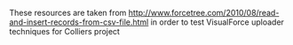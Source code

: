 These resources are taken from http://www.forcetree.com/2010/08/read-and-insert-records-from-csv-file.html in order to test VisualForce uploader techniques for Colliers project